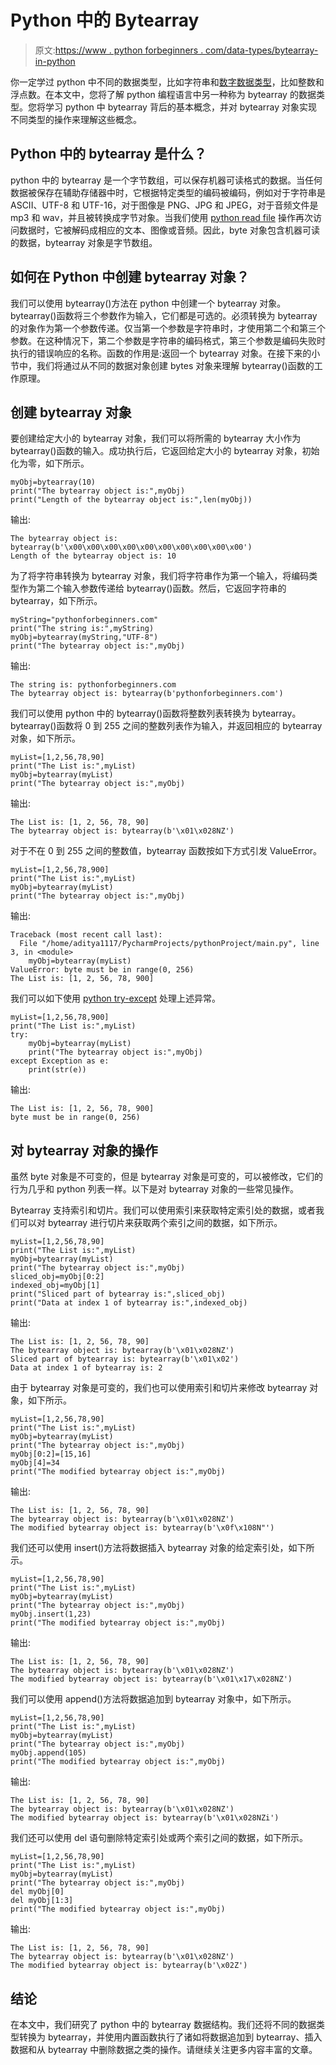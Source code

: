 # Python 中的 Bytearray

> 原文:[https://www . python forbeginners . com/data-types/bytearray-in-python](https://www.pythonforbeginners.com/data-types/bytearray-in-python)

你一定学过 python 中不同的数据类型，比如字符串和[数字数据类型](https://www.pythonforbeginners.com/basics/numeric-types-python)，比如整数和浮点数。在本文中，您将了解 python 编程语言中另一种称为 bytearray 的数据类型。您将学习 python 中 bytearray 背后的基本概念，并对 bytearray 对象实现不同类型的操作来理解这些概念。

## Python 中的 bytearray 是什么？

python 中的 bytearray 是一个字节数组，可以保存机器可读格式的数据。当任何数据被保存在辅助存储器中时，它根据特定类型的编码被编码，例如对于字符串是 ASCII、UTF-8 和 UTF-16，对于图像是 PNG、JPG 和 JPEG，对于音频文件是 mp3 和 wav，并且被转换成字节对象。当我们使用 [python read file](https://www.pythonforbeginners.com/files/reading-and-writing-files-in-python) 操作再次访问数据时，它被解码成相应的文本、图像或音频。因此，byte 对象包含机器可读的数据，bytearray 对象是字节数组。

## 如何在 Python 中创建 bytearray 对象？

我们可以使用 bytearray()方法在 python 中创建一个 bytearray 对象。bytearray()函数将三个参数作为输入，它们都是可选的。必须转换为 bytearray 的对象作为第一个参数传递。仅当第一个参数是字符串时，才使用第二个和第三个参数。在这种情况下，第二个参数是字符串的编码格式，第三个参数是编码失败时执行的错误响应的名称。函数的作用是:返回一个 bytearray 对象。在接下来的小节中，我们将通过从不同的数据对象创建 bytes 对象来理解 bytearray()函数的工作原理。

## 创建 bytearray 对象

要创建给定大小的 bytearray 对象，我们可以将所需的 bytearray 大小作为 bytearray()函数的输入。成功执行后，它返回给定大小的 bytearray 对象，初始化为零，如下所示。

```
myObj=bytearray(10)
print("The bytearray object is:",myObj)
print("Length of the bytearray object is:",len(myObj))
```

输出:

```
The bytearray object is: bytearray(b'\x00\x00\x00\x00\x00\x00\x00\x00\x00\x00')
Length of the bytearray object is: 10
```

为了将字符串转换为 bytearray 对象，我们将字符串作为第一个输入，将编码类型作为第二个输入参数传递给 bytearray()函数。然后，它返回字符串的 bytearray，如下所示。

```
myString="pythonforbeginners.com"
print("The string is:",myString)
myObj=bytearray(myString,"UTF-8")
print("The bytearray object is:",myObj)
```

输出:

```
The string is: pythonforbeginners.com
The bytearray object is: bytearray(b'pythonforbeginners.com')
```

我们可以使用 python 中的 bytearray()函数将整数列表转换为 bytearray。bytearray()函数将 0 到 255 之间的整数列表作为输入，并返回相应的 bytearray 对象，如下所示。

```
myList=[1,2,56,78,90]
print("The List is:",myList)
myObj=bytearray(myList)
print("The bytearray object is:",myObj)
```

输出:

```
The List is: [1, 2, 56, 78, 90]
The bytearray object is: bytearray(b'\x01\x028NZ')
```

对于不在 0 到 255 之间的整数值，bytearray 函数按如下方式引发 ValueError。

```
myList=[1,2,56,78,900]
print("The List is:",myList)
myObj=bytearray(myList)
print("The bytearray object is:",myObj)
```

输出:

```
Traceback (most recent call last):
  File "/home/aditya1117/PycharmProjects/pythonProject/main.py", line 3, in <module>
    myObj=bytearray(myList)
ValueError: byte must be in range(0, 256)
The List is: [1, 2, 56, 78, 900]
```

我们可以如下使用 [python try-except](https://www.pythonforbeginners.com/error-handling/python-try-and-except) 处理上述异常。

```
myList=[1,2,56,78,900]
print("The List is:",myList)
try:
    myObj=bytearray(myList)
    print("The bytearray object is:",myObj)
except Exception as e:
    print(str(e)) 
```

输出:

```
The List is: [1, 2, 56, 78, 900]
byte must be in range(0, 256)
```

## 对 bytearray 对象的操作

虽然 byte 对象是不可变的，但是 bytearray 对象是可变的，可以被修改，它们的行为几乎和 python 列表一样。以下是对 bytearray 对象的一些常见操作。

Bytearray 支持索引和切片。我们可以使用索引来获取特定索引处的数据，或者我们可以对 bytearray 进行切片来获取两个索引之间的数据，如下所示。

```
myList=[1,2,56,78,90]
print("The List is:",myList)
myObj=bytearray(myList)
print("The bytearray object is:",myObj)
sliced_obj=myObj[0:2]
indexed_obj=myObj[1]
print("Sliced part of bytearray is:",sliced_obj)
print("Data at index 1 of bytearray is:",indexed_obj) 
```

输出:

```
The List is: [1, 2, 56, 78, 90]
The bytearray object is: bytearray(b'\x01\x028NZ')
Sliced part of bytearray is: bytearray(b'\x01\x02')
Data at index 1 of bytearray is: 2
```

由于 bytearray 对象是可变的，我们也可以使用索引和切片来修改 bytearray 对象，如下所示。

```
myList=[1,2,56,78,90]
print("The List is:",myList)
myObj=bytearray(myList)
print("The bytearray object is:",myObj)
myObj[0:2]=[15,16]
myObj[4]=34
print("The modified bytearray object is:",myObj)
```

输出:

```
The List is: [1, 2, 56, 78, 90]
The bytearray object is: bytearray(b'\x01\x028NZ')
The modified bytearray object is: bytearray(b'\x0f\x108N"')
```

我们还可以使用 insert()方法将数据插入 bytearray 对象的给定索引处，如下所示。

```
myList=[1,2,56,78,90]
print("The List is:",myList)
myObj=bytearray(myList)
print("The bytearray object is:",myObj)
myObj.insert(1,23)
print("The modified bytearray object is:",myObj)
```

输出:

```
The List is: [1, 2, 56, 78, 90]
The bytearray object is: bytearray(b'\x01\x028NZ')
The modified bytearray object is: bytearray(b'\x01\x17\x028NZ')
```

我们可以使用 append()方法将数据追加到 bytearray 对象中，如下所示。

```
myList=[1,2,56,78,90]
print("The List is:",myList)
myObj=bytearray(myList)
print("The bytearray object is:",myObj)
myObj.append(105)
print("The modified bytearray object is:",myObj)
```

输出:

```
The List is: [1, 2, 56, 78, 90]
The bytearray object is: bytearray(b'\x01\x028NZ')
The modified bytearray object is: bytearray(b'\x01\x028NZi')
```

我们还可以使用 del 语句删除特定索引处或两个索引之间的数据，如下所示。

```
myList=[1,2,56,78,90]
print("The List is:",myList)
myObj=bytearray(myList)
print("The bytearray object is:",myObj)
del myObj[0]
del myObj[1:3]
print("The modified bytearray object is:",myObj)
```

输出:

```
The List is: [1, 2, 56, 78, 90]
The bytearray object is: bytearray(b'\x01\x028NZ')
The modified bytearray object is: bytearray(b'\x02Z')
```

## 结论

在本文中，我们研究了 python 中的 bytearray 数据结构。我们还将不同的数据类型转换为 bytearray，并使用内置函数执行了诸如将数据追加到 bytearray、插入数据和从 bytearray 中删除数据之类的操作。请继续关注更多内容丰富的文章。